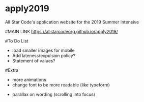 # apply2019
All Star Code's application website for the 2019 Summer Intensive

#MAIN LINK
https://allstarcodeorg.github.io/apply2019/

#To Do List
- load smaller images for mobile
- Add lateness/expulsion policy?
- Statement of values?


#Extra
- more animations
- change font to be more readable (like typeform)
<!-- https://www.dyslexiefont.com/en/typeface/ -->
- parallax on wording (scrolling into focus)
